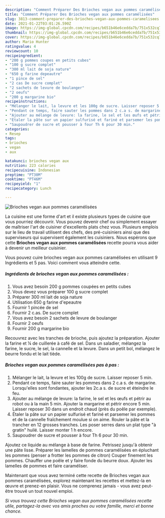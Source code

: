 ```yaml
---
description: "Comment Préparer Des Brioches vegan aux pommes caramélisées"
title: "Comment Préparer Des Brioches vegan aux pommes caramélisées"
slug: 3813-comment-preparer-des-brioches-vegan-aux-pommes-caramelisees
date: 2021-01-22T03:01:26.590Z
image: https://img-global.cpcdn.com/recipes/b651b46e6cedda7b/751x532cq70/brioches-vegan-aux-pommes-caramelisees-photo-principale-de-la-recette.jpg
thumbnail: https://img-global.cpcdn.com/recipes/b651b46e6cedda7b/751x532cq70/brioches-vegan-aux-pommes-caramelisees-photo-principale-de-la-recette.jpg
cover: https://img-global.cpcdn.com/recipes/b651b46e6cedda7b/751x532cq70/brioches-vegan-aux-pommes-caramelisees-photo-principale-de-la-recette.jpg
author: Mario Hunter
ratingvalue: 4
reviewcount: 10
recipeingredient:
- "200 g pommes coupes en petits cubes"
- "100 g sucre complet"
- "300 ml lait de soja nature"
- "650 g farine depeautre"
- "1 pince de sel"
- "2 cas De sucre complet"
- "2 sachets de levure de boulanger"
- "2 oeufs"
- "200 g margarine bio"
recipeinstructions:
- "Mélanger le lait, la levure et les 100g de sucre. Laisser reposer 5 min."
- "Pendant ce temps, faire sauter les pommes dans 2 c.a s. de margarine. Lorsqu&#39;elles sont fondantes, ajouter les 2c.a s. de sucre et éteindre le feu."
- "Ajouter au mélange de levure: la farine, le sel et les œufs et pétrir au robot ou à la main 5 min. Ajouter la margarine et pétrir encore 5 min. Laisser reposer 30 dans un endroit chaud (près du poêle par exemple)."
- "Étaler la pâte sur un papier sulfurisé et fariné et parsemer les pommes et de la cannelle fraîchement moulue si on aime. Rouler la pâte et la trancher en 12 grosses tranches. Les poser serres dans un plat type &#34;à gratin&#34; huilé. Laisser monter 1 h encore."
- "Saupoudrer de sucre et pousser à four Th 6 pour 30 min."
categories:
- Resep
tags:
- brioches
- vegan
- aux

katakunci: brioches vegan aux 
nutrition: 223 calories
recipecuisine: Indonesian
preptime: "PT30M"
cooktime: "PT46M"
recipeyield: "1"
recipecategory: Lunch

---
```



![Brioches vegan aux pommes caramélisées](https://img-global.cpcdn.com/recipes/b651b46e6cedda7b/751x532cq70/brioches-vegan-aux-pommes-caramelisees-photo-principale-de-la-recette.jpg)

La cuisine est une forme d'art et il existe plusieurs types de cuisine que vous pourriez découvrir. Vous pouvez devenir chef ou simplement essayer de maîtriser l'art de cuisiner d'excellents plats chez vous. Plusieurs emplois sur le lieu de travail utilisent des chefs, des pré-cuisiniers ainsi que des superviseurs qui supervisent également les cuisiniers. Nous espérons que cette <strong> Brioches vegan aux pommes caramélisées </strong> recette pourra vous aider à devenir un meilleur cuisinier.

<!--inarticleads1-->

Vous pouvez cuire brioches vegan aux pommes caramélisées en utilisant 9 Ingrédients et 5 pas. Voici comment vous atteindre cette.

##### Ingrédients de brioches vegan aux pommes caramélisées :

1. Vous avez besoin 200 g pommes coupées en petits cubes
1. Vous devez vous préparer 100 g sucre complet
1. Préparer 300 ml lait de soja nature
1. Utilisation 650 g farine d&#39;epeautre
1. Fournir 1 pincée de sel
1. Fournir 2 c.as. De sucre complet
1. Vous avez besoin 2 sachets de levure de boulanger
1. Fournir 2 oeufs
1. Fournir 200 g margarine bio


Recouvrez avec les tranches de brioche, puis ajoutez la préparation. Ajouter la farine et ¼ de cuillerée à café de sel. Dans un saladier, mélangez la farine, le sucre, le sel, la cannelle et la levure. Dans un petit bol, mélangez le beurre fondu et le lait tiède. 

<!--inarticleads2-->

##### Brioches vegan aux pommes caramélisées pas à pas :

1. Mélanger le lait, la levure et les 100g de sucre. Laisser reposer 5 min.
1. Pendant ce temps, faire sauter les pommes dans 2 c.a s. de margarine. Lorsqu&#39;elles sont fondantes, ajouter les 2c.a s. de sucre et éteindre le feu.
1. Ajouter au mélange de levure: la farine, le sel et les œufs et pétrir au robot ou à la main 5 min. Ajouter la margarine et pétrir encore 5 min. Laisser reposer 30 dans un endroit chaud (près du poêle par exemple).
1. Étaler la pâte sur un papier sulfurisé et fariné et parsemer les pommes et de la cannelle fraîchement moulue si on aime. Rouler la pâte et la trancher en 12 grosses tranches. Les poser serres dans un plat type &#34;à gratin&#34; huilé. Laisser monter 1 h encore.
1. Saupoudrer de sucre et pousser à four Th 6 pour 30 min.


Ajoutez ce liquide au mélange à base de farine. Petrissez jusqu&#39;à obtenir une pâte lisse. Préparer les lamelles de pommes caramélisées en épluchant les pommes (penser a frotter les pommes de citron) Couper finement les pommes. Chauffer une poêle et y faire fonde du beurre doux. Ajouter les lamelles de pommes et faire caraméliser. 

<!--inarticleads1-->

<p>
Maintenant que vous avez terminé cette recette de Brioches vegan aux pommes caramélisées, explorez maintenant les recettes et mettez-la en œuvre et prenez-en plaisir. Vous ne comprenez jamais - vous avez peut-être trouvé un tout nouvel emploi.
</p>

<p>
<i>Si vous trouvez cette Brioches vegan aux pommes caramélisées recette utile, partagez-la avec vos amis proches ou votre famille, merci et bonne chance.</i>
</p>
